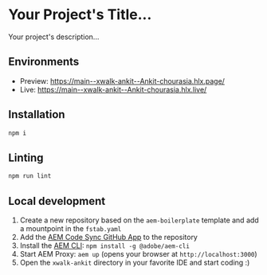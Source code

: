 # Your Project's Title...
Your project's description...

## Environments
- Preview: https://main--xwalk-ankit--Ankit-chourasia.hlx.page/
- Live: https://main--xwalk-ankit--Ankit-chourasia.hlx.live/

## Installation

```sh
npm i
```

## Linting

```sh
npm run lint
```

## Local development

1. Create a new repository based on the `aem-boilerplate` template and add a mountpoint in the `fstab.yaml`
1. Add the [AEM Code Sync GitHub App](https://github.com/apps/aem-code-sync) to the repository
1. Install the [AEM CLI](https://github.com/adobe/helix-cli): `npm install -g @adobe/aem-cli`
1. Start AEM Proxy: `aem up` (opens your browser at `http://localhost:3000`)
1. Open the `xwalk-ankit` directory in your favorite IDE and start coding :)
